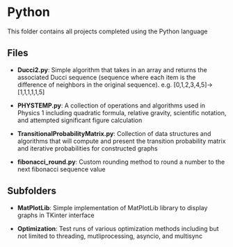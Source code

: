 # Python

This folder contains all projects completed using the Python language

## Files

- **Ducci2.py**: Simple algorithm that takes in an array and returns the associated Ducci sequence (sequence where each item is the difference of neighbors in the original sequence). e.g. [0,1,2,3,4,5]->[1,1,1,1,1,5]

- **PHYSTEMP.py**: A collection of operations and algorithms used in Physics 1 including quadratic formula, relative gravity, scientific notation, and attempted significant figure calculation

- **TransitionalProbabilityMatrix.py**: Collection of data structures and algorithms that will compute and present the transition probability matrix and iterative probabilities for constructed graphs

- **fibonacci_round.py**: Custom rounding method to round a number to the next fibonacci sequence value

## Subfolders

- **MatPlotLib**: Simple implementation of MatPlotLib library to display graphs in TKinter interface

- **Optimization**: Test runs of various optimization methods including but not limited to threading, mutliprocessing, asyncio, and multisync

